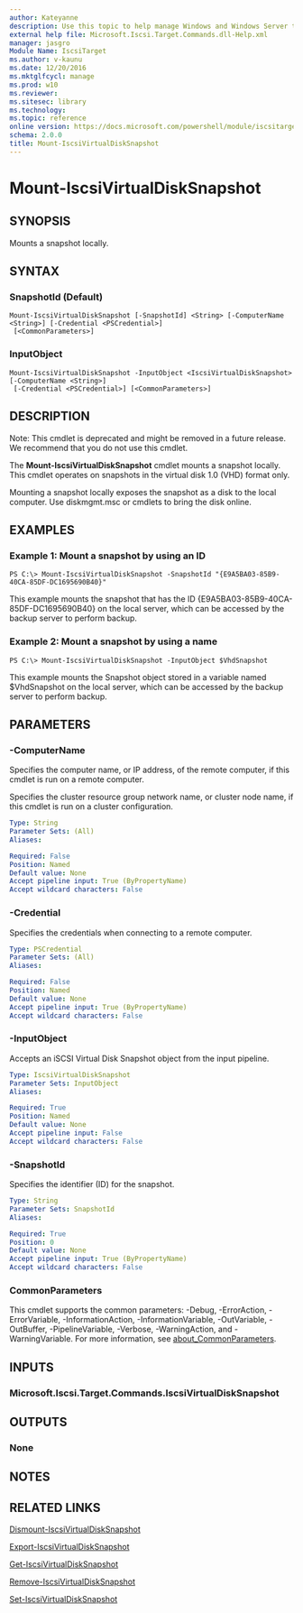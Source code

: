 ```yaml
---
author: Kateyanne
description: Use this topic to help manage Windows and Windows Server technologies with Windows PowerShell.
external help file: Microsoft.Iscsi.Target.Commands.dll-Help.xml
manager: jasgro
Module Name: IscsiTarget
ms.author: v-kaunu
ms.date: 12/20/2016
ms.mktglfcycl: manage
ms.prod: w10
ms.reviewer: 
ms.sitesec: library
ms.technology: 
ms.topic: reference
online version: https://docs.microsoft.com/powershell/module/iscsitarget/mount-iscsivirtualdisksnapshot?view=windowsserver2019-ps&wt.mc_id=ps-gethelp
schema: 2.0.0
title: Mount-IscsiVirtualDiskSnapshot
---
```


# Mount-IscsiVirtualDiskSnapshot

## SYNOPSIS
Mounts a snapshot locally.

## SYNTAX

### SnapshotId (Default)
```
Mount-IscsiVirtualDiskSnapshot [-SnapshotId] <String> [-ComputerName <String>] [-Credential <PSCredential>]
 [<CommonParameters>]
```

### InputObject
```
Mount-IscsiVirtualDiskSnapshot -InputObject <IscsiVirtualDiskSnapshot> [-ComputerName <String>]
 [-Credential <PSCredential>] [<CommonParameters>]
```

## DESCRIPTION
Note: This cmdlet is deprecated and might be removed in a future release.
We recommend that you do not use this cmdlet.

The **Mount-IscsiVirtualDiskSnapshot** cmdlet mounts a snapshot locally.
This cmdlet operates on snapshots in the virtual disk 1.0 (VHD) format only.

Mounting a snapshot locally exposes the snapshot as a disk to the local computer.
Use diskmgmt.msc or cmdlets to bring the disk online.

## EXAMPLES

### Example 1: Mount a snapshot by using an ID
```
PS C:\> Mount-IscsiVirtualDiskSnapshot -SnapshotId "{E9A5BA03-85B9-40CA-85DF-DC1695690B40}"
```

This example mounts the snapshot that has the ID {E9A5BA03-85B9-40CA-85DF-DC1695690B40} on the local server, which can be accessed by the backup server to perform backup.

### Example 2: Mount a snapshot by using a name
```
PS C:\> Mount-IscsiVirtualDiskSnapshot -InputObject $VhdSnapshot
```

This example mounts the Snapshot object stored in a variable named $VhdSnapshot on the local server, which can be accessed by the backup server to perform backup.

## PARAMETERS

### -ComputerName
Specifies the computer name, or IP address, of the remote computer, if this cmdlet is run on a remote computer.

Specifies the cluster resource group network name, or cluster node name, if this cmdlet is run on a cluster configuration.

```yaml
Type: String
Parameter Sets: (All)
Aliases: 

Required: False
Position: Named
Default value: None
Accept pipeline input: True (ByPropertyName)
Accept wildcard characters: False
```

### -Credential
Specifies the credentials when connecting to a remote computer.

```yaml
Type: PSCredential
Parameter Sets: (All)
Aliases: 

Required: False
Position: Named
Default value: None
Accept pipeline input: True (ByPropertyName)
Accept wildcard characters: False
```

### -InputObject
Accepts an iSCSI Virtual Disk Snapshot object from the input pipeline.

```yaml
Type: IscsiVirtualDiskSnapshot
Parameter Sets: InputObject
Aliases: 

Required: True
Position: Named
Default value: None
Accept pipeline input: False
Accept wildcard characters: False
```

### -SnapshotId
Specifies the identifier (ID) for the snapshot.

```yaml
Type: String
Parameter Sets: SnapshotId
Aliases: 

Required: True
Position: 0
Default value: None
Accept pipeline input: True (ByPropertyName)
Accept wildcard characters: False
```

### CommonParameters
This cmdlet supports the common parameters: -Debug, -ErrorAction, -ErrorVariable, -InformationAction, -InformationVariable, -OutVariable, -OutBuffer, -PipelineVariable, -Verbose, -WarningAction, and -WarningVariable. For more information, see [about_CommonParameters](https://go.microsoft.com/fwlink/?LinkID=113216).

## INPUTS

### Microsoft.Iscsi.Target.Commands.IscsiVirtualDiskSnapshot

## OUTPUTS

### None

## NOTES

## RELATED LINKS

[Dismount-IscsiVirtualDiskSnapshot](./Dismount-IscsiVirtualDiskSnapshot.md)

[Export-IscsiVirtualDiskSnapshot](./Export-IscsiVirtualDiskSnapshot.md)

[Get-IscsiVirtualDiskSnapshot](./Get-IscsiVirtualDiskSnapshot.md)

[Remove-IscsiVirtualDiskSnapshot](./Remove-IscsiVirtualDiskSnapshot.md)

[Set-IscsiVirtualDiskSnapshot](./Set-IscsiVirtualDiskSnapshot.md)

